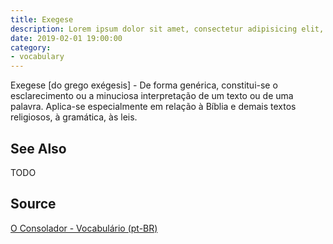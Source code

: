 ```yaml
---
title: Exegese
description: Lorem ipsum dolor sit amet, consectetur adipisicing elit, sed do eiusmod tempor incididunt ut labore et dolore magna aliqua.  TODO
date: 2019-02-01 19:00:00
category:
- vocabulary
---
```


Exegese [do grego exégesis] - De forma genérica, constitui-se o esclarecimento ou a minuciosa interpretação de um texto ou de uma palavra. Aplica-se especialmente em relação à Bíblia e demais textos religiosos, à gramática, às leis.

## See Also
TODO

## Source
[O Consolador - Vocabulário (pt-BR)](http://www.oconsolador.com.br/linkfixo/vocabulario/principal.html)


